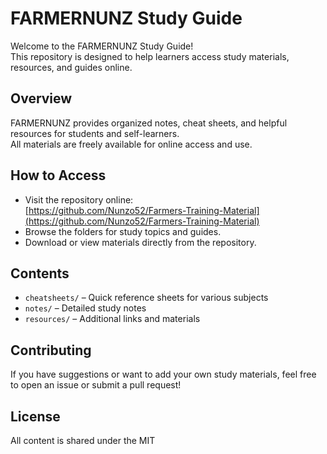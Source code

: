 # FARMERNUNZ Study Guide

Welcome to the FARMERNUNZ Study Guide!  
This repository is designed to help learners access study materials, resources, and guides online.

## Overview

FARMERNUNZ provides organized notes, cheat sheets, and helpful resources for students and self-learners.  
All materials are freely available for online access and use.

## How to Access

- Visit the repository online:  
  [https://github.com/Nunzo52/Farmers-Training-Material](https://github.com/Nunzo52/Farmers-Training-Material)
- Browse the folders for study topics and guides.
- Download or view materials directly from the repository.

## Contents

- `cheatsheets/` – Quick reference sheets for various subjects
- `notes/` – Detailed study notes
- `resources/` – Additional links and materials

## Contributing

If you have suggestions or want to add your own study materials, feel free to open an issue or submit a pull request!

## License

All content is shared under the MIT
